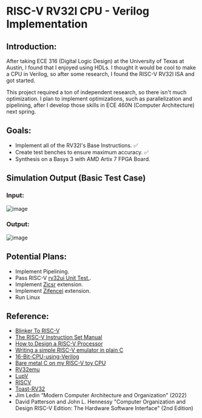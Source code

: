 # RISC-V RV32I CPU - Verilog Implementation

## Introduction:
After taking ECE 316 (Digital Logic Design) at the University of Texas at Austin, I found that I enjoyed using HDLs. I thought it would be cool to make a CPU in Verilog, so after some research, I found the RISC-V RV32I ISA and got started.

This project required a ton of independent research, so there isn't much optimization. I plan to implement optimizations, such as parallelization and pipelining, after I develop those skills in ECE 460N (Computer Architecture) next spring.

## Goals:
  * Implement all of the RV32I's Base Instructions. ✅
  * Create test benches to ensure maximum accuracy. ✅
  * Synthesis on a Basys 3 with AMD Artix 7 FPGA Board.

## Simulation Output (Basic Test Case)

### Input:

![image](https://github.com/Emmanuel-Roy/RISC-V-RV32I-CPU_Verilog-Implementation/assets/54725843/3d700c9a-c805-437a-835e-28774d107aa7)

### Output:

![image](https://github.com/Emmanuel-Roy/RISC-V-RV32I-CPU_Verilog-Implementation/assets/54725843/56376a31-53cd-48dc-a476-399f4b892458)

## Potential Plans:
  * Implement Pipelining.
  * Pass RISC-V [rv32ui Unit Test.](https://github.com/riscv-software-src/riscv-tests).
  * Implement [Zicsr](https://five-embeddev.com/riscv-user-isa-manual/Priv-v1.12/csr.html#csr-instructions) extension.
  * Implement [Zifencei](https://five-embeddev.com/riscv-user-isa-manual/Priv-v1.12/zifencei.html#chap:zifencei) extension.
  * Run Linux

## Reference:
  * [Blinker To RISC-V](https://github.com/BrunoLevy/learn-fpga/blob/master/FemtoRV/TUTORIALS/FROM_BLINKER_TO_RISCV/README.md)
  * [The RISC-V Instruction Set Manual](https://riscv.org/wp-content/uploads/2019/12/riscv-spec-20191213.pdf)
  * [How to Design a RISC-V Processor](https://medium.com/programmatic/how-to-design-a-risc-v-processor-12388e1163c)
  * [Writing a simple RISC-V emulator in plain C](https://fmash16.github.io/content/posts/riscv-emulator-in-c.html)
  * [16-Bit-CPU-using-Verilog](https://github.com/vprabhu28/16-Bit-CPU-using-Verilog)
  * [Bare metal C on my RISC-V toy CPU](https://florian.noeding.com/posts/risc-v-toy-cpu/cpu-from-scratch/)
  * [RV32emu](https://github.com/sysprog21/rv32emu/tree/master)
  * [LupV](https://gitlab.com/luplab/lupv)
  * [RISCV](https://github.com/AngeloJacobo/RISC-V)
  * [Toast-RV32](https://github.com/georgeyhere/Toast-RV32i)
  * Jim Ledin “Modern Computer Architecture and Organization" (2022)
  * David Patterson and John L. Hennessy "Computer Organization and Design RISC-V Edition: The Hardware Software Interface" (2nd Edition)
